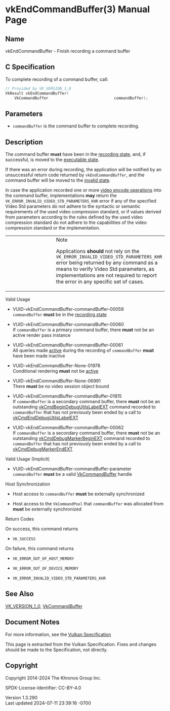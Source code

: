 # vkEndCommandBuffer(3) Manual Page

## Name

vkEndCommandBuffer - Finish recording a command buffer



## <a href="#_c_specification" class="anchor"></a>C Specification

To complete recording of a command buffer, call:

``` c
// Provided by VK_VERSION_1_0
VkResult vkEndCommandBuffer(
    VkCommandBuffer                             commandBuffer);
```

## <a href="#_parameters" class="anchor"></a>Parameters

- `commandBuffer` is the command buffer to complete recording.

## <a href="#_description" class="anchor"></a>Description

The command buffer **must** have been in the <a
href="https://registry.khronos.org/vulkan/specs/1.3-extensions/html/vkspec.html#commandbuffers-lifecycle"
target="_blank" rel="noopener">recording state</a>, and, if successful,
is moved to the <a
href="https://registry.khronos.org/vulkan/specs/1.3-extensions/html/vkspec.html#commandbuffers-lifecycle"
target="_blank" rel="noopener">executable state</a>.

If there was an error during recording, the application will be notified
by an unsuccessful return code returned by `vkEndCommandBuffer`, and the
command buffer will be moved to the <a
href="https://registry.khronos.org/vulkan/specs/1.3-extensions/html/vkspec.html#commandbuffers-lifecycle"
target="_blank" rel="noopener">invalid state</a>.

In case the application recorded one or more <a
href="https://registry.khronos.org/vulkan/specs/1.3-extensions/html/vkspec.html#video-encode-operations"
target="_blank" rel="noopener">video encode operations</a> into the
command buffer, implementations **may** return the
`VK_ERROR_INVALID_VIDEO_STD_PARAMETERS_KHR` error if any of the
specified Video Std parameters do not adhere to the syntactic or
semantic requirements of the used video compression standard, or if
values derived from parameters according to the rules defined by the
used video compression standard do not adhere to the capabilities of the
video compression standard or the implementation.

<table>
<colgroup>
<col style="width: 50%" />
<col style="width: 50%" />
</colgroup>
<tbody>
<tr>
<td class="icon"><em></em></td>
<td class="content">Note
<p>Applications <strong>should</strong> not rely on the
<code>VK_ERROR_INVALID_VIDEO_STD_PARAMETERS_KHR</code> error being
returned by any command as a means to verify Video Std parameters, as
implementations are not required to report the error in any specific set
of cases.</p></td>
</tr>
</tbody>
</table>

Valid Usage

- <a href="#VUID-vkEndCommandBuffer-commandBuffer-00059"
  id="VUID-vkEndCommandBuffer-commandBuffer-00059"></a>
  VUID-vkEndCommandBuffer-commandBuffer-00059  
  `commandBuffer` **must** be in the <a
  href="https://registry.khronos.org/vulkan/specs/1.3-extensions/html/vkspec.html#commandbuffers-lifecycle"
  target="_blank" rel="noopener">recording state</a>

- <a href="#VUID-vkEndCommandBuffer-commandBuffer-00060"
  id="VUID-vkEndCommandBuffer-commandBuffer-00060"></a>
  VUID-vkEndCommandBuffer-commandBuffer-00060  
  If `commandBuffer` is a primary command buffer, there **must** not be
  an active render pass instance

- <a href="#VUID-vkEndCommandBuffer-commandBuffer-00061"
  id="VUID-vkEndCommandBuffer-commandBuffer-00061"></a>
  VUID-vkEndCommandBuffer-commandBuffer-00061  
  All queries made <a
  href="https://registry.khronos.org/vulkan/specs/1.3-extensions/html/vkspec.html#queries-operation-active"
  target="_blank" rel="noopener">active</a> during the recording of
  `commandBuffer` **must** have been made inactive

- <a href="#VUID-vkEndCommandBuffer-None-01978"
  id="VUID-vkEndCommandBuffer-None-01978"></a>
  VUID-vkEndCommandBuffer-None-01978  
  Conditional rendering **must** not be <a
  href="https://registry.khronos.org/vulkan/specs/1.3-extensions/html/vkspec.html#active-conditional-rendering"
  target="_blank" rel="noopener">active</a>

- <a href="#VUID-vkEndCommandBuffer-None-06991"
  id="VUID-vkEndCommandBuffer-None-06991"></a>
  VUID-vkEndCommandBuffer-None-06991  
  There **must** be no video session object bound

- <a href="#VUID-vkEndCommandBuffer-commandBuffer-01815"
  id="VUID-vkEndCommandBuffer-commandBuffer-01815"></a>
  VUID-vkEndCommandBuffer-commandBuffer-01815  
  If `commandBuffer` is a secondary command buffer, there **must** not
  be an outstanding
  [vkCmdBeginDebugUtilsLabelEXT](https://registry.khronos.org/vulkan/specs/1.3-extensions/man/html/vkCmdBeginDebugUtilsLabelEXT.html)
  command recorded to `commandBuffer` that has not previously been ended
  by a call to
  [vkCmdEndDebugUtilsLabelEXT](https://registry.khronos.org/vulkan/specs/1.3-extensions/man/html/vkCmdEndDebugUtilsLabelEXT.html)

- <a href="#VUID-vkEndCommandBuffer-commandBuffer-00062"
  id="VUID-vkEndCommandBuffer-commandBuffer-00062"></a>
  VUID-vkEndCommandBuffer-commandBuffer-00062  
  If `commandBuffer` is a secondary command buffer, there **must** not
  be an outstanding
  [vkCmdDebugMarkerBeginEXT](https://registry.khronos.org/vulkan/specs/1.3-extensions/man/html/vkCmdDebugMarkerBeginEXT.html) command
  recorded to `commandBuffer` that has not previously been ended by a
  call to [vkCmdDebugMarkerEndEXT](https://registry.khronos.org/vulkan/specs/1.3-extensions/man/html/vkCmdDebugMarkerEndEXT.html)

Valid Usage (Implicit)

- <a href="#VUID-vkEndCommandBuffer-commandBuffer-parameter"
  id="VUID-vkEndCommandBuffer-commandBuffer-parameter"></a>
  VUID-vkEndCommandBuffer-commandBuffer-parameter  
  `commandBuffer` **must** be a valid
  [VkCommandBuffer](https://registry.khronos.org/vulkan/specs/1.3-extensions/man/html/VkCommandBuffer.html) handle

Host Synchronization

- Host access to `commandBuffer` **must** be externally synchronized

- Host access to the `VkCommandPool` that `commandBuffer` was allocated
  from **must** be externally synchronized

Return Codes

On success, this command returns  
- `VK_SUCCESS`

On failure, this command returns  
- `VK_ERROR_OUT_OF_HOST_MEMORY`

- `VK_ERROR_OUT_OF_DEVICE_MEMORY`

- `VK_ERROR_INVALID_VIDEO_STD_PARAMETERS_KHR`

## <a href="#_see_also" class="anchor"></a>See Also

[VK_VERSION_1_0](https://registry.khronos.org/vulkan/specs/1.3-extensions/man/html/VK_VERSION_1_0.html),
[VkCommandBuffer](https://registry.khronos.org/vulkan/specs/1.3-extensions/man/html/VkCommandBuffer.html)

## <a href="#_document_notes" class="anchor"></a>Document Notes

For more information, see the <a
href="https://registry.khronos.org/vulkan/specs/1.3-extensions/html/vkspec.html#vkEndCommandBuffer"
target="_blank" rel="noopener">Vulkan Specification</a>

This page is extracted from the Vulkan Specification. Fixes and changes
should be made to the Specification, not directly.

## <a href="#_copyright" class="anchor"></a>Copyright

Copyright 2014-2024 The Khronos Group Inc.

SPDX-License-Identifier: CC-BY-4.0

Version 1.3.290  
Last updated 2024-07-11 23:39:16 -0700
